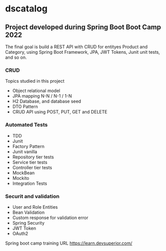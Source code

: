 # dscatalog

## Project developed during Spring Boot Boot Camp 2022

The final goal is build a REST API with CRUD for entityes Product and Category, using Spring Boot Framework, JPA, JWT Tokens, Junit unit tests, and so on.

### CRUD
Topics studied in this project
- Object relational model
- JPA mapping N-N / N-1 / 1-N
- H2 Database, and database seed
- DTO Pattern
- CRUD API using POST, PUT, GET and DELETE

### Automated Tests
- TDD
- Junit
- Factory Pattern
- Junit vanilla
- Repository tier tests
- Service tier tests
- Controller tier tests
- MockBean
- Mockito
- Integration Tests

### Securit and validation
- User and Role Entities
- Bean Validation
- Custom response for validation error
- Spring Security
- JWT Token
- OAuth2

Spring boot camp training URL
https://learn.devsuperior.com/

